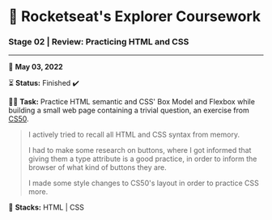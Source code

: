 # 🚀 Rocketseat's Explorer Coursework

### Stage 02 | Review: Practicing HTML and CSS

---

📅 **May 03, 2022**

⏳ **Status:** Finished ✔️

<!-- 🔗 **[See it online](https://victorsgb.github.io/explorer/project_02/)** -->

👨‍💻 **Task:** Practice HTML semantic and CSS' Box Model and Flexbox while building a small web page containing a trivial question, an exercise from [CS50](https://www.youtube.com/watch?v=WGd0Jx7rxUo).

> I actively tried to recall all HTML and CSS syntax from memory.
>
> I had to make some research on buttons, where I got informed that giving them a type attribute is a good practice, in order to inform the browser of what kind of buttons they are.
>
> I made some style changes to CS50's layout in order to practice CSS more.

🌱 **Stacks:** HTML | CSS